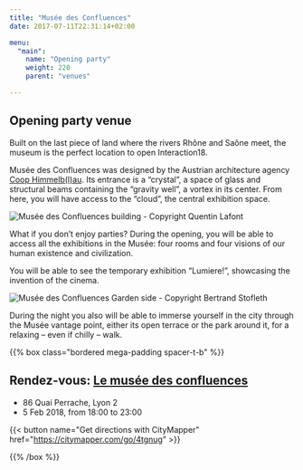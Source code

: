 ```yaml
---
title: "Musée des Confluences"
date: 2017-07-11T22:31:14+02:00

menu:
  "main":
    name: "Opening party"
    weight: 220
    parent: "venues"

---
```

## Opening party venue

Built on the last piece of land where the rivers Rhône and Saône meet, the museum is the perfect location to open Interaction18.

Musée des Confluences was designed by the Austrian architecture agency [Coop Himmelb(l)au](https://www.archdaily.com/585697/musee-des-confluences-coop-himmelb-l-au). Its entrance is a “crystal”, a space of glass and structural beams containing the “gravity well”, a vortex in its center. From here, you will have access to the “cloud”, the central exhibition space.

![Musée des Confluences building - Copyright Quentin Lafont](/img/photos/MuseeConfluencesBatiment_creditQuentin-Lafont.jpg)

What if you don’t enjoy parties? During the opening, you will be able to access all the exhibitions in the Musée: four rooms and four visions of our human existence and civilization.

You will be able to see the temporary exhibition “Lumiere!”, showcasing the invention of the cinema.

![Musée des Confluences Garden side  - Copyright Bertrand Stofleth](/img/photos/MuseeConfluencesJardin06_creditBertrandStofleth.jpg)

During the night you also will be able to immerse yourself in the city through the Musée vantage point, either its open terrace or the park around it, for a relaxing – even if chilly – walk.

{{% box class="bordered mega-padding spacer-t-b" %}}

## Rendez-vous: [Le musée des confluences](http://www.museedesconfluences.fr/fr/visit-museum)
* 86 Quai Perrache, Lyon 2
* 5 Feb 2018, from 18:00 to 23:00

{{< button name="Get directions with CityMapper" href="https://citymapper.com/go/4tgnug" >}}

{{% /box %}}
